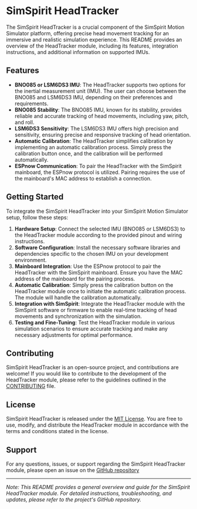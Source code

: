 # SimSpirit HeadTracker

The SimSpirit HeadTracker is a crucial component of the SimSpirit Motion Simulator platform, offering precise head movement tracking for an immersive and realistic simulation experience. This README provides an overview of the HeadTracker module, including its features, integration instructions, and additional information on supported IMUs.

## Features

- **BNO085 or LSM6DS3 IMU**: The HeadTracker supports two options for the inertial measurement unit (IMU). The user can choose between the BNO085 and LSM6DS3 IMU, depending on their preferences and requirements.
- **BNO085 Stability**: The BNO085 IMU, known for its stability, provides reliable and accurate tracking of head movements, including yaw, pitch, and roll.
- **LSM6DS3 Sensitivity**: The LSM6DS3 IMU offers high precision and sensitivity, ensuring precise and responsive tracking of head orientation.
- **Automatic Calibration**: The HeadTracker simplifies calibration by implementing an automatic calibration process. Simply press the calibration button once, and the calibration will be performed automatically.
- **ESPnow Communication**: To pair the HeadTracker with the SimSpirit mainboard, the ESPnow protocol is utilized. Pairing requires the use of the mainboard's MAC address to establish a connection.

## Getting Started

To integrate the SimSpirit HeadTracker into your SimSpirit Motion Simulator setup, follow these steps:

1. **Hardware Setup**: Connect the selected IMU (BNO085 or LSM6DS3) to the HeadTracker module according to the provided pinout and wiring instructions.
2. **Software Configuration**: Install the necessary software libraries and dependencies specific to the chosen IMU on your development environment.
3. **Mainboard Integration**: Use the ESPnow protocol to pair the HeadTracker with the SimSpirit mainboard. Ensure you have the MAC address of the mainboard for the pairing process.
4. **Automatic Calibration**: Simply press the calibration button on the HeadTracker module once to initiate the automatic calibration process. The module will handle the calibration automatically.
5. **Integration with SimSpirit**: Integrate the HeadTracker module with the SimSpirit software or firmware to enable real-time tracking of head movements and synchronization with the simulation.
6. **Testing and Fine-Tuning**: Test the HeadTracker module in various simulation scenarios to ensure accurate tracking and make any necessary adjustments for optimal performance.

## Contributing

SimSpirit HeadTracker is an open-source project, and contributions are welcome! If you would like to contribute to the development of the HeadTracker module, please refer to the guidelines outlined in the [CONTRIBUTING](CONTRIBUTING.md) file.

## License

SimSpirit HeadTracker is released under the [MIT License](LICENSE). You are free to use, modify, and distribute the HeadTracker module in accordance with the terms and conditions stated in the license.

## Support

For any questions, issues, or support regarding the SimSpirit HeadTracker module, please open an issue on the [GitHub repository](https://github.com/jpdigitalman/SimSpirit-Motion-Simulator-Platform)

---

*Note: This README provides a general overview and guide for the SimSpirit HeadTracker module. For detailed instructions, troubleshooting, and updates, please refer to the project's GitHub repository.*
